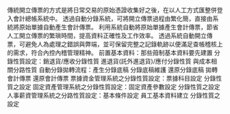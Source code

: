 傳統開立傳票的方式是將日常交易的原始憑證收集好之後，在以人工方式匯整併登入會計總帳系統中。
透過自動分錄系統，可將開立傳票過程由繁化簡，直接由系統將原始單據自動產生會計傳票。
利用系統自動將原始單據產生會計傳票，節省人工開立傳票的繁瑣時間，提高資料正確性及工作效率。
透過系統自動開立傳票，可避免人為處理之錯誤與弊端，並可保留完整之記錄軌跡以便滿足查帳稽核上的需求，符合內控內稽管理精神。
前置基本資料：那些箝制基本資料要先建置
分錄性質設定：銷退貨/應收分錄性質
             進退貨(託外進退貨)/應付分錄性質
             與成本相關分路性質
自動分錄拋轉流程：產生分錄底稿
                分錄底稿維護
                還原分錄底稿
                拋轉會計傳票
                還原會計傳票
票據資金管理系統之分錄性質設定：票據科目設定
                             分錄性質之設定
固定資產管理系統之分錄性質設定：固定資產參數設定 
                             分錄性質之設定
人事薪資管理系統之分路性質設定：基本條件設定 
                             員工基本資料建立
                             分錄性質之設定
